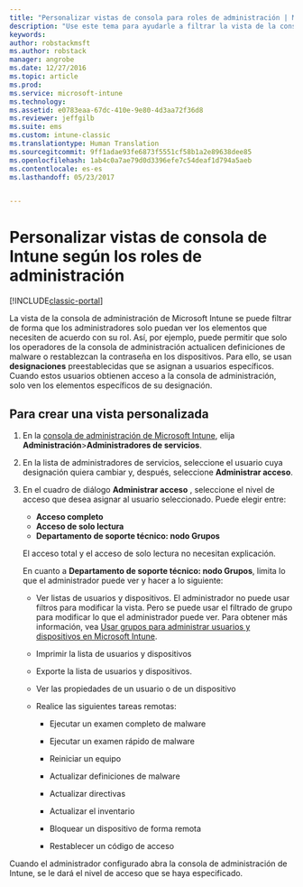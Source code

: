 ```yaml
---
title: "Personalizar vistas de consola para roles de administración | Microsoft Docs"
description: "Use este tema para ayudarle a filtrar la vista de la consola de administración de Intune para que los administradores solo puedan ver los elementos que necesiten de acuerdo con su rol."
keywords: 
author: robstackmsft
ms.author: robstack
manager: angrobe
ms.date: 12/27/2016
ms.topic: article
ms.prod: 
ms.service: microsoft-intune
ms.technology: 
ms.assetid: e0783eaa-67dc-410e-9e80-4d3aa72f36d8
ms.reviewer: jeffgilb
ms.suite: ems
ms.custom: intune-classic
ms.translationtype: Human Translation
ms.sourcegitcommit: 9ff1adae93fe6873f5551cf58b1a2e89638dee85
ms.openlocfilehash: 1ab4c0a7ae79d0d3396efe7c54deaf1d794a5aeb
ms.contentlocale: es-es
ms.lasthandoff: 05/23/2017


---
```


# <a name="customize-intune-console-views-according-to-admin-roles"></a>Personalizar vistas de consola de Intune según los roles de administración

[!INCLUDE[classic-portal](../includes/classic-portal.md)]

La vista de la consola de administración de Microsoft Intune se puede filtrar de forma que los administradores solo puedan ver los elementos que necesiten de acuerdo con su rol. Así, por ejemplo, puede permitir que solo los operadores de la consola de administración actualicen definiciones de malware o restablezcan la contraseña en los dispositivos. Para ello, se usan **designaciones** preestablecidas que se asignan a usuarios específicos. Cuando estos usuarios obtienen acceso a la consola de administración, solo ven los elementos específicos de su designación.

## <a name="to-create-a-custom-view"></a>Para crear una vista personalizada

1.  En la [consola de administración de Microsoft Intune](https://manage.microsoft.com), elija **Administración**&gt;**Administradores de servicios**.

2.  En la lista de administradores de servicios, seleccione el usuario cuya designación quiera cambiar y, después, seleccione **Administrar acceso**.

3.  En el cuadro de diálogo **Administrar acceso** , seleccione el nivel de acceso que desea asignar al usuario seleccionado. Puede elegir entre:

    -   **Acceso completo**
    -   **Acceso de solo lectura**
    -   **Departamento de soporte técnico: nodo Grupos**

    El acceso total y el acceso de solo lectura no necesitan explicación. <!--- **Helpdesk - Groups Node** allows users to choose from one of the following designations that provide custom levels of access to the Intune admin console:--->

    En cuanto a **Departamento de soporte técnico: nodo Grupos**, limita lo que el administrador puede ver y hacer a lo siguiente:

    -   Ver listas de usuarios y dispositivos. El administrador no puede usar filtros para modificar la vista. Pero se puede usar el filtrado de grupo para modificar lo que el administrador puede ver. Para obtener más información, vea [Usar grupos para administrar usuarios y dispositivos en Microsoft Intune](use-groups-to-manage-users-and-devices-with-microsoft-intune.md).

    -   Imprimir la lista de usuarios y dispositivos

    -   Exporte la lista de usuarios y dispositivos.

    -   Ver las propiedades de un usuario o de un dispositivo

    -   Realice las siguientes tareas remotas:

        -   Ejecutar un examen completo de malware

        -   Ejecutar un examen rápido de malware

        -   Reiniciar un equipo

        -   Actualizar definiciones de malware

        -   Actualizar directivas

        -   Actualizar el inventario

        -   Bloquear un dispositivo de forma remota

        -   Restablecer un código de acceso

Cuando el administrador configurado abra la consola de administración de Intune, se le dará el nivel de acceso que se haya especificado.

